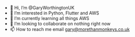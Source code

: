 - 👋 Hi, I’m @GaryWorthingtonUK
- 👀 I’m interested in Python, Flutter and AWS
- 🌱 I’m currently learning all things AWS
- 💞️ I’m looking to collaborate on nothing right now
- 📫 How to reach me email gary@morethanmonkeys.co.uk

<!---
GaryWorthingtonUK/GaryWorthingtonUK is a ✨ special ✨ repository because its `README.md` (this file) appears on your GitHub profile.
You can click the Preview link to take a look at your changes.
--->
